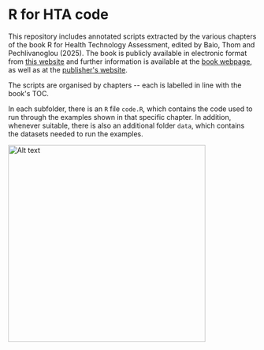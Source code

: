 # R for HTA code

This repository includes annotated scripts extracted by the various chapters of the book R for Health Technology Assessment, edited by Baio, Thom and Pechlivanoglou (2025). The book is publicly available in electronic format from [this website](https://gianluca.statistica.it/books/online/r-hta) and further information is available at the [book webpage](https://gianluca.statistica.it/books/r-hta/), as well as at the [publisher's website](https://www.taylorfrancis.com/books/edit/10.1201/9781003031819/health-technology-assessment-gianluca-baio-howard-thom-petros-pechlivanoglou).

The scripts are organised by chapters -- each is labelled in line with the book's TOC.

In each subfolder, there is an `R` file `code.R`, which contains the code used to run through the examples shown in that specific chapter. In addition, whenever suitable, there is also an additional folder `data`, which contains the datasets needed to run the examples.

<img src="https://gianluca.statistica.it/books/r-hta/r-hta.png" alt="Alt text" width="400"/>
